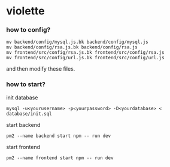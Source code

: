# violette

### how to config?

```
mv backend/config/mysql.js.bk backend/config/mysql.js
mv backend/config/rsa.js.bk backend/config/rsa.js
mv frontend/src/config/rsa.js.bk frontend/src/config/rsa.js
mv frontend/src/config/url.js.bk frontend/src/config/url.js
```

and then modify these files.

### how to start?

init database

```
mysql -u<yourusername> -p<yourpassword> -D<yourdatabase> < database/init.sql 
```

start backend

```
pm2 --name backend start npm -- run dev
```

start frontend

```
pm2 --name frontend start npm -- run dev
```